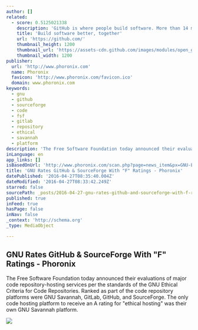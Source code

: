 ```yaml
---
author: []
related:
  - score: 0.5125021338
    description: 'GitHub is where people build software. More than 14 million people use GitHub to discover, fork, and contribute to over 35 million projects.'
    title: 'Build software better, together'
    url: 'https://github.com/'
    thumbnail_height: 1200
    thumbnail_url: 'https://assets-cdn.github.com/images/modules/open_graph/github-logo.png'
    thumbnail_width: 1200
publisher:
  url: 'http://www.phoronix.com'
  name: Phoronix
  favicon: 'http://www.phoronix.com/favicon.ico'
  domain: www.phoronix.com
keywords:
  - gnu
  - github
  - sourceforge
  - code
  - fsf
  - gitlab
  - repository
  - ethical
  - savannah
  - platform
description: 'The Free Software Foundation today announced their evaluations of major code repository-hosting services per the standards of the GNU Ethical Criteria for Code Repositories. Ranked as part of the code repository platforms were GNU Savannah, GitLab, GitHub, and SourceForge. The only code hosting platform to receive an A rating for "ethical hosting" was their own GNU Savannah platform.'
inLanguage: en
app_links: []
isBasedOnUrl: 'http://www.phoronix.com/scan.php?page=news_item&px=GNU-Ethical-Code-Host-Ratings'
title: 'GNU Rates GitHub & SourceForge With "F" Ratings - Phoronix'
datePublished: '2016-04-27T08:35:40.004Z'
dateModified: '2016-04-27T08:33:42.249Z'
starred: false
sourcePath: _posts/2016-04-27-gnu-rates-github-and-sourceforge-with-f-ratings-phoronix.md
published: true
inFeed: true
hasPage: false
inNav: false
_context: 'http://schema.org'
_type: MediaObject

---
```

<article style=""><h1>GNU Rates GitHub &amp; SourceForge With "F" Ratings - Phoronix</h1><p>The Free Software Foundation today announced their evaluations of major code repository-hosting services per the standards of the GNU Ethical Criteria for Code Repositories. Ranked as part of the code repository platforms were GNU Savannah, GitLab, GitHub, and SourceForge. The only code hosting platform to receive an A rating for "ethical hosting" was their own GNU Savannah platform.</p><img src="http://www.phoronix.com/assets/categories/gnu.jpg" /></article>